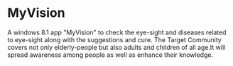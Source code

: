 # MyVision

A windows 8.1 app "MyVision" to check the eye-sight and diseases related to eye-sight along with the suggestions and cure.
The Target Community covers not only elderly-people but also adults and children of all age.It will spread awareness among people as well
as enhance their knowledge.
